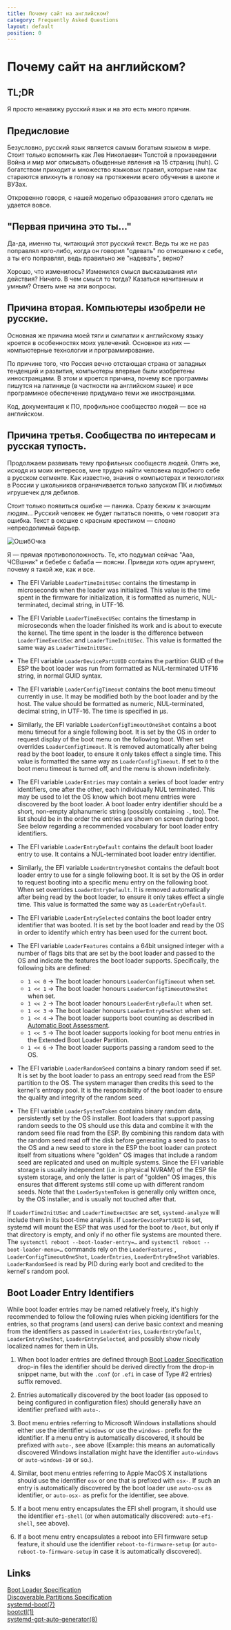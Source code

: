 ```yaml
---
title: Почему сайт на английском?
category: Frequently Asked Questions
layout: default
position: 0
---
```


# Почему сайт на английском?

## TL;DR

Я просто ненавижу русский язык и на это есть много причин.

## Предисловие
Безусловно, русский язык является самым богатым языком в мире. Стоит только вспомнить
как Лев Николаевич Толстой в произведении Война и мир мог описывать обыденные явления 
на 15 страниц (huh). С богатством приходит и множество языковых правил, которые нам
так стараются впихнуть в голову на протяжении всего обучения в школе и ВУЗах.

Откровенно говоря, с нашей моделью образования этого сделать не удается вовсе.

## "Первая причина это ты..."
Да-да, именно ты, читающий этот русский текст. Ведь ты же не раз поправлял кого-либо,
когда он говорил "одевать" по отношению к себе, а ты его поправлял, ведь правильно
же "надевать", верно? 

Хорошо, что изменилось? Изменился смысл высказывания или действия? Ничего.
В чем смысл то тогда? Казаться начитанным и умным? Ответь мне на эти вопросы.

## Причина вторая. Компьютеры изобрели не русские.
Основная же причина моей тяги и симпатии к английскому языку кроется в особенностях
моих увлечений. Основное из них — компьютерные технологии и программирование.

По причине того, что Россия вечно отстающая страна от западных тенденций и развития,
компьютеры впервые были изобретены инностранцами. В этом и кроется причина, почему
все программы пишутся на латинице (в частности на английском языке) и все программное
обеспечение придумано теми же иностранцами.

Код, документация к ПО, профильное сообщество людей — все на английском.

## Причина третья. Сообщества по интересам и русская тупость.
Продолжаем развивать тему профильных сообществ людей. Опять же, исходя из моих
интересов, мне трудно найти человека подобного себе в русском сегменте.
Как известно, знания о компьютерах и технологиях в России у школьников ограничивается
только запуском ПК и любимых игрушечек для дебилов.

Стоит только появиться ошибке — паника. Сразу бежим к знающим людям...
Русский человек не будет пытаться понять, о чем говорит эта ошибка. Текст в окошке с красным 
крестиком — словно непреодолимый барьер.

<img src="/assets/win-error.png" alt="ОшибОчка">

Я — прямая противоположность. Те, кто подумал сейчас "Ааа, ЧСВшник" и бебебе с бабаба — поясни.
Приведи хоть один аргумент, почему я такой же, как и все.

* The EFI Variable `LoaderTimeInitUSec` contains the timestamp in microseconds
  when the loader was initialized. This value is the time spent in the firmware
  for initialization, it is formatted as numeric, NUL-terminated, decimal
  string, in UTF-16.

* The EFI Variable `LoaderTimeExecUSec` contains the timestamp in microseconds
  when the loader finished its work and is about to execute the kernel. The
  time spent in the loader is the difference between `LoaderTimeExecUSec` and
  `LoaderTimeInitUSec`. This value is formatted the same way as
  `LoaderTimeInitUSec`.

* The EFI variable `LoaderDevicePartUUID` contains the partition GUID of the
  ESP the boot loader was run from formatted as NUL-terminated UTF16 string, in
  normal GUID syntax.

* The EFI variable `LoaderConfigTimeout` contains the boot menu timeout
  currently in use. It may be modified both by the boot loader and by the
  host. The value should be formatted as numeric, NUL-terminated, decimal
  string, in UTF-16. The time is specified in µs.

* Similarly, the EFI variable `LoaderConfigTimeoutOneShot` contains a boot menu
  timeout for a single following boot. It is set by the OS in order to request
  display of the boot menu on the following boot. When set overrides
  `LoaderConfigTimeout`. It is removed automatically after being read by the
  boot loader, to ensure it only takes effect a single time. This value is
  formatted the same way as `LoaderConfigTimeout`. If set to `0` the boot menu
  timeout is turned off, and the menu is shown indefinitely.

* The EFI variable `LoaderEntries` may contain a series of boot loader entry
  identifiers, one after the other, each individually NUL terminated. This may
  be used to let the OS know which boot menu entries were discovered by the
  boot loader. A boot loader entry identifier should be a short, non-empty
  alphanumeric string (possibly containing `-`, too). The list should be in the
  order the entries are shown on screen during boot. See below regarding a
  recommended vocabulary for boot loader entry identifiers.

* The EFI variable `LoaderEntryDefault` contains the default boot loader entry
  to use. It contains a NUL-terminated boot loader entry identifier.

* Similarly, the EFI variable `LoaderEntryOneShot` contains the default boot
  loader entry to use for a single following boot. It is set by the OS in order
  to request booting into a specific menu entry on the following boot. When set
  overrides `LoaderEntryDefault`. It is removed automatically after being read
  by the boot loader, to ensure it only takes effect a single time. This value
  is formatted the same way as `LoaderEntryDefault`.

* The EFI variable `LoaderEntrySelected` contains the boot loader entry
  identifier that was booted. It is set by the boot loader and read by
  the OS in order to identify which entry has been used for the current boot.

* The EFI variable `LoaderFeatures` contains a 64bit unsigned integer with a
  number of flags bits that are set by the boot loader and passed to the OS and
  indicate the features the boot loader supports. Specifically, the following
  bits are defined:

  * `1 << 0` → The boot loader honours `LoaderConfigTimeout` when set.
  * `1 << 1` → The boot loader honours `LoaderConfigTimeoutOneShot` when set.
  * `1 << 2` → The boot loader honours `LoaderEntryDefault` when set.
  * `1 << 3` → The boot loader honours `LoaderEntryOneShot` when set.
  * `1 << 4` → The boot loader supports boot counting as described in [Automatic Boot Assessment](https://systemd.io/AUTOMATIC_BOOT_ASSESSMENT).
  * `1 << 5` → The boot loader supports looking for boot menu entries in the Extended Boot Loader Partition.
  * `1 << 6` → The boot loader supports passing a random seed to the OS.

* The EFI variable `LoaderRandomSeed` contains a binary random seed if set. It
  is set by the boot loader to pass an entropy seed read from the ESP partition
  to the OS. The system manager then credits this seed to the kernel's entropy
  pool. It is the responsibility of the boot loader to ensure the quality and
  integrity of the random seed.

* The EFI variable `LoaderSystemToken` contains binary random data,
  persistently set by the OS installer. Boot loaders that support passing
  random seeds to the OS should use this data and combine it with the random
  seed file read from the ESP. By combining this random data with the random
  seed read off the disk before generating a seed to pass to the OS and a new
  seed to store in the ESP the boot loader can protect itself from situations
  where "golden" OS images that include a random seed are replicated and used
  on multiple systems. Since the EFI variable storage is usually independent
  (i.e. in physical NVRAM) of the ESP file system storage, and only the latter
  is part of "golden" OS images, this ensures that different systems still come
  up with different random seeds. Note that the `LoaderSystemToken` is
  generally only written once, by the OS installer, and is usually not touched
  after that.

If `LoaderTimeInitUSec` and `LoaderTimeExecUSec` are set, `systemd-analyze`
will include them in its boot-time analysis.  If `LoaderDevicePartUUID` is set,
systemd will mount the ESP that was used for the boot to `/boot`, but only if
that directory is empty, and only if no other file systems are mounted
there. The `systemctl reboot --boot-loader-entry=…` and `systemctl reboot
--boot-loader-menu=…` commands rely on the `LoaderFeatures` ,
`LoaderConfigTimeoutOneShot`, `LoaderEntries`, `LoaderEntryOneShot`
variables. `LoaderRandomSeed` is read by PID during early boot and credited to
the kernel's random pool.

## Boot Loader Entry Identifiers

While boot loader entries may be named relatively freely, it's highly
recommended to follow the following rules when picking identifiers for the
entries, so that programs (and users) can derive basic context and meaning from
the identifiers as passed in `LoaderEntries`, `LoaderEntryDefault`,
`LoaderEntryOneShot`, `LoaderEntrySelected`, and possibly show nicely localized
names for them in UIs.

1. When boot loader entries are defined through [Boot Loader
   Specification](https://systemd.io/BOOT_LOADER_SPECIFICATION) drop-in files
   the identifier should be derived directly from the drop-in snippet name, but
   with the `.conf` (or `.efi` in case of Type #2 entries) suffix removed.

2. Entries automatically discovered by the boot loader (as opposed to being
   configured in configuration files) should generally have an identifier
   prefixed with `auto-`.

3. Boot menu entries referring to Microsoft Windows installations should either
   use the identifier `windows` or use the `windows-` prefix for the
   identifier. If a menu entry is automatically discovered, it should be
   prefixed with `auto-`, see above (Example: this means an automatically
   discovered Windows installation might have the identifier `auto-windows` or
   `auto-windows-10` or so.).

4. Similar, boot menu entries referring to Apple MacOS X installations should
   use the identifier `osx` or one that is prefixed with `osx-`. If such an
   entry is automatically discovered by the boot loader use `auto-osx` as
   identifier, or `auto-osx-` as prefix for the identifier, see above.

5. If a boot menu entry encapsulates the EFI shell program, it should use the
   identifier `efi-shell` (or when automatically discovered: `auto-efi-shell`,
   see above).

6. If a boot menu entry encapsulates a reboot into EFI firmware setup feature,
   it should use the identifier `reboot-to-firmware-setup` (or
   `auto-reboot-to-firmware-setup` in case it is automatically discovered).

## Links

[Boot Loader Specification](https://systemd.io/BOOT_LOADER_INTERFACE)<br>
[Discoverable Partitions Specification](https://systemd.io/DISCOVERABLE_PARTITIONS)<br>
[systemd-boot(7)](https://www.freedesktop.org/software/systemd/man/systemd-boot.html)<br>
[bootctl(1)](https://www.freedesktop.org/software/systemd/man/bootctl.html)<br>
[systemd-gpt-auto-generator(8)](https://www.freedesktop.org/software/systemd/man/systemd-gpt-auto-generator.html)
